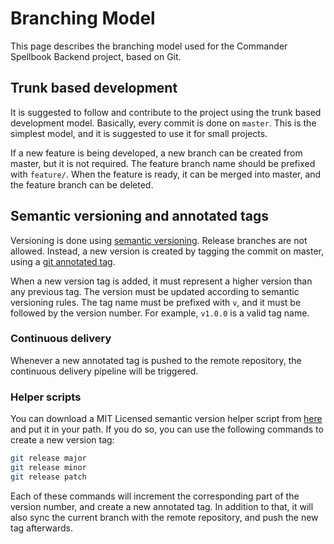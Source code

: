 # Branching Model

This page describes the branching model used for the Commander Spellbook Backend project, based on Git.

## Trunk based development

It is suggested to follow and contribute to the project using the trunk based development model.
Basically, every commit is done on `master`.
This is the simplest model, and it is suggested to use it for small projects.

If a new feature is being developed, a new branch can be created from master, but it is not required.
The feature branch name should be prefixed with `feature/`.
When the feature is ready, it can be merged into master, and the feature branch can be deleted.

## Semantic versioning and annotated tags

Versioning is done using [semantic versioning](https://semver.org/).
Release branches are not allowed.
Instead, a new version is created by tagging the commit on master, using a [git annotated tag](https://git-scm.com/book/en/v2/Git-Basics-Tagging#_annotated_tags).

When a new version tag is added, it must represent a higher version than any previous tag.
The version must be updated according to semantic versioning rules.
The tag name must be prefixed with `v`, and it must be followed by the version number.
For example, `v1.0.0` is a valid tag name.

### Continuous delivery

Whenever a new annotated tag is pushed to the remote repository, the continuous delivery pipeline will be triggered.

### Helper scripts

You can download a MIT Licensed semantic version helper script from [here](https://github.com/francescodente/git-release) and put it in your path.
If you do so, you can use the following commands to create a new version tag:
    
```bash
git release major
git release minor
git release patch
```

Each of these commands will increment the corresponding part of the version number, and create a new annotated tag.
In addition to that, it will also sync the current branch with the remote repository, and push the new tag afterwards.
